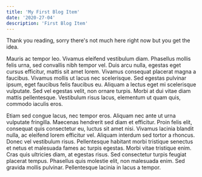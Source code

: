 ```yaml
---
title: 'My First Blog Item'
date: '2020-27-04'
description: 'First Blog Item'
---
```


Thank you reading, sorry there's not much here right now but you get the idea.

Mauris ac tempor leo. Vivamus eleifend vestibulum diam. Phasellus mollis felis urna, sed convallis nibh tempor vel. Duis arcu nulla, egestas eget cursus efficitur, mattis sit amet lorem. Vivamus consequat placerat magna a faucibus. Vivamus mollis ut lacus nec scelerisque. Sed egestas pulvinar ipsum, eget faucibus felis faucibus eu. Aliquam a lectus eget mi scelerisque vulputate. Sed vel egestas velit, non ornare turpis. Morbi at dui vitae diam mattis pellentesque. Vestibulum risus lacus, elementum ut quam quis, commodo iaculis eros.

Etiam sed congue lacus, nec tempor eros. Aliquam nec ante ut urna vulputate fringilla. Maecenas hendrerit sed diam et efficitur. Proin felis elit, consequat quis consectetur eu, luctus sit amet nisi. Vivamus lacinia blandit nulla, ac eleifend lorem efficitur vel. Aliquam interdum sed tortor a rhoncus. Donec vel vestibulum risus. Pellentesque habitant morbi tristique senectus et netus et malesuada fames ac turpis egestas. Morbi vitae tristique enim. Cras quis ultricies diam, at egestas risus. Sed consectetur turpis feugiat placerat tempus. Phasellus quis molestie elit, non malesuada enim. Sed gravida mollis pulvinar. Pellentesque lacinia in lacus a tempor.

